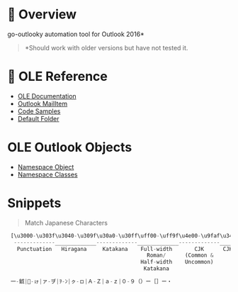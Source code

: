 # :rocket: Overview
go-outlooky automation tool for Outlook 2016*
> *Should work with older versions but have not tested it.

# :book: OLE Reference 
- [OLE Documentation](https://docs.microsoft.com/en-us/dotnet/api/microsoft.office.interop.outlook?view=outlook-pia)
- [Outlook MailItem](https://docs.microsoft.com/en-us/dotnet/api/microsoft.office.interop.outlook._mailitem?view=outlook-pia)
- [Code Samples](http://techsupt.winbatch.com/webcgi/webbatch.exe?techsupt/nftechsupt.web+WinBatch/OLE~COM~ADO~CDO~ADSI~LDAP/OLE~and~Outlook+OLE~and~OUTLOOK~read~mail~other~than~inbox.txt)
- [Default Folder](https://docs.microsoft.com/en-us/office/vba/api/outlook.namespace.getdefaultfolder)

# OLE Outlook Objects
- [Namespace Object](https://docs.microsoft.com/en-us/office/vba/api/outlook.namespace)
- [Namespace Classes](https://docs.microsoft.com/en-us/dotnet/api/microsoft.office.interop.outlook?view=outlook-pia)

# Snippets
> Match Japanese Characters
```js
 [\u3000-\u303f\u3040-\u309f\u30a0-\u30ff\uff00-\uff9f\u4e00-\u9faf\u3400-\u4dbf]
  -------------_____________-------------_____________-------------_____________
   Punctuation   Hiragana     Katakana    Full-width       CJK      CJK Ext. A
                                            Roman/      (Common &      (Rare)    
                                          Half-width    Uncommon)
                                           Katakana

 一-龯|぀-ゖ|ァ-ヺ|ｦ-ﾝ|ㇰ-ㇿ|Ａ-Ｚ|ａ-ｚ|０-９（）ー［］ー・
```